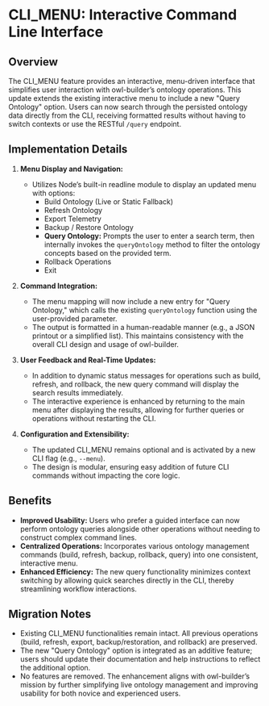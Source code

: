 # CLI_MENU: Interactive Command Line Interface

## Overview

The CLI_MENU feature provides an interactive, menu-driven interface that simplifies user interaction with owl-builder’s ontology operations. This update extends the existing interactive menu to include a new "Query Ontology" option. Users can now search through the persisted ontology data directly from the CLI, receiving formatted results without having to switch contexts or use the RESTful `/query` endpoint.

## Implementation Details

1. **Menu Display and Navigation:**
   - Utilizes Node’s built-in readline module to display an updated menu with options:
     - Build Ontology (Live or Static Fallback)
     - Refresh Ontology
     - Export Telemetry
     - Backup / Restore Ontology
     - **Query Ontology:** Prompts the user to enter a search term, then internally invokes the `queryOntology` method to filter the ontology concepts based on the provided term.
     - Rollback Operations
     - Exit

2. **Command Integration:**
   - The menu mapping will now include a new entry for "Query Ontology," which calls the existing `queryOntology` function using the user-provided parameter.
   - The output is formatted in a human-readable manner (e.g., a JSON printout or a simplified list). This maintains consistency with the overall CLI design and usage of owl-builder.

3. **User Feedback and Real-Time Updates:**
   - In addition to dynamic status messages for operations such as build, refresh, and rollback, the new query command will display the search results immediately.
   - The interactive experience is enhanced by returning to the main menu after displaying the results, allowing for further queries or operations without restarting the CLI.

4. **Configuration and Extensibility:**
   - The updated CLI_MENU remains optional and is activated by a new CLI flag (e.g., `--menu`).
   - The design is modular, ensuring easy addition of future CLI commands without impacting the core logic.

## Benefits

- **Improved Usability:** Users who prefer a guided interface can now perform ontology queries alongside other operations without needing to construct complex command lines.
- **Centralized Operations:** Incorporates various ontology management commands (build, refresh, backup, rollback, query) into one consistent, interactive menu.
- **Enhanced Efficiency:** The new query functionality minimizes context switching by allowing quick searches directly in the CLI, thereby streamlining workflow interactions.

## Migration Notes

- Existing CLI_MENU functionalities remain intact. All previous operations (build, refresh, export, backup/restoration, and rollback) are preserved.
- The new "Query Ontology" option is integrated as an additive feature; users should update their documentation and help instructions to reflect the additional option.
- No features are removed. The enhancement aligns with owl-builder’s mission by further simplifying live ontology management and improving usability for both novice and experienced users.
